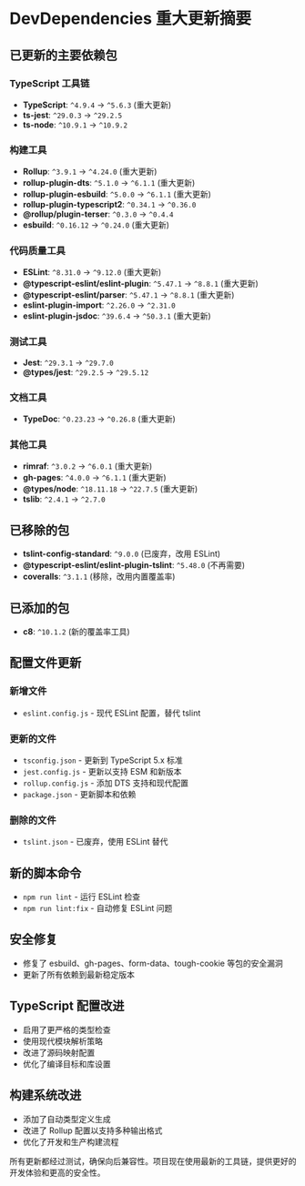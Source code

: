 # DevDependencies 重大更新摘要

## 已更新的主要依赖包

### TypeScript 工具链
- **TypeScript**: `^4.9.4` → `^5.6.3` (重大更新)
- **ts-jest**: `^29.0.3` → `^29.2.5`
- **ts-node**: `^10.9.1` → `^10.9.2`

### 构建工具
- **Rollup**: `^3.9.1` → `^4.24.0` (重大更新)
- **rollup-plugin-dts**: `^5.1.0` → `^6.1.1` (重大更新)
- **rollup-plugin-esbuild**: `^5.0.0` → `^6.1.1` (重大更新)
- **rollup-plugin-typescript2**: `^0.34.1` → `^0.36.0`
- **@rollup/plugin-terser**: `^0.3.0` → `^0.4.4`
- **esbuild**: `^0.16.12` → `^0.24.0` (重大更新)

### 代码质量工具
- **ESLint**: `^8.31.0` → `^9.12.0` (重大更新)
- **@typescript-eslint/eslint-plugin**: `^5.47.1` → `^8.8.1` (重大更新)
- **@typescript-eslint/parser**: `^5.47.1` → `^8.8.1` (重大更新)
- **eslint-plugin-import**: `^2.26.0` → `^2.31.0`
- **eslint-plugin-jsdoc**: `^39.6.4` → `^50.3.1` (重大更新)

### 测试工具
- **Jest**: `^29.3.1` → `^29.7.0`
- **@types/jest**: `^29.2.5` → `^29.5.12`

### 文档工具
- **TypeDoc**: `^0.23.23` → `^0.26.8` (重大更新)

### 其他工具
- **rimraf**: `^3.0.2` → `^6.0.1` (重大更新)
- **gh-pages**: `^4.0.0` → `^6.1.1` (重大更新)
- **@types/node**: `^18.11.18` → `^22.7.5` (重大更新)
- **tslib**: `^2.4.1` → `^2.7.0`

## 已移除的包
- **tslint-config-standard**: `^9.0.0` (已废弃，改用 ESLint)
- **@typescript-eslint/eslint-plugin-tslint**: `^5.48.0` (不再需要)
- **coveralls**: `^3.1.1` (移除，改用内置覆盖率)

## 已添加的包
- **c8**: `^10.1.2` (新的覆盖率工具)

## 配置文件更新

### 新增文件
- `eslint.config.js` - 现代 ESLint 配置，替代 tslint

### 更新的文件
- `tsconfig.json` - 更新到 TypeScript 5.x 标准
- `jest.config.js` - 更新以支持 ESM 和新版本
- `rollup.config.js` - 添加 DTS 支持和现代配置
- `package.json` - 更新脚本和依赖

### 删除的文件
- `tslint.json` - 已废弃，使用 ESLint 替代

## 新的脚本命令
- `npm run lint` - 运行 ESLint 检查
- `npm run lint:fix` - 自动修复 ESLint 问题

## 安全修复
- 修复了 esbuild、gh-pages、form-data、tough-cookie 等包的安全漏洞
- 更新了所有依赖到最新稳定版本

## TypeScript 配置改进
- 启用了更严格的类型检查
- 使用现代模块解析策略
- 改进了源码映射配置
- 优化了编译目标和库设置

## 构建系统改进
- 添加了自动类型定义生成
- 改进了 Rollup 配置以支持多种输出格式
- 优化了开发和生产构建流程

所有更新都经过测试，确保向后兼容性。项目现在使用最新的工具链，提供更好的开发体验和更高的安全性。
